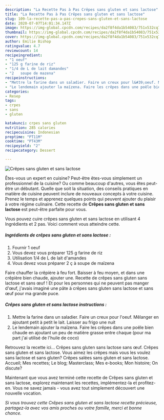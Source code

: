 ```yaml
---
description: "La Recette Pas à Pas Crêpes sans gluten et sans lactose"
title: "La Recette Pas à Pas Crêpes sans gluten et sans lactose"
slug: 109-la-recette-pas-a-pas-crepes-sans-gluten-et-sans-lactose
date: 2020-07-07T14:01:34.147Z
image: https://img-global.cpcdn.com/recipes/da2f8f4da1b54083/751x532cq70/crepes-sans-gluten-et-sans-lactose-photo-principale-de-la-recette.jpg
thumbnail: https://img-global.cpcdn.com/recipes/da2f8f4da1b54083/751x532cq70/crepes-sans-gluten-et-sans-lactose-photo-principale-de-la-recette.jpg
cover: https://img-global.cpcdn.com/recipes/da2f8f4da1b54083/751x532cq70/crepes-sans-gluten-et-sans-lactose-photo-principale-de-la-recette.jpg
author: Emilie Bishop
ratingvalue: 4.7
reviewcount: 14
recipeingredient:
- "1 oeuf"
- "125 g farine de riz"
- "1/4 de L de lait damandes"
- "2   soupe de mazena"
recipeinstructions:
- "Mettre la farine dans un saladier. Faire un creux pour l&#39;oeuf. Mêlanger en ajoutant petit à petit le lait. Laisser au frigo une nuit"
- "Le lendemain ajouter la maïzena. Faire les crêpes dans une poêle bien chaude en ajoutant un peu de matière grasse entre chaque (pour ma part j&#39;ai utilisé de l&#39;huile de coco)"
categories:
- Resep
tags:
- crpes
- sans
- gluten

katakunci: crpes sans gluten 
nutrition: 285 calories
recipecuisine: Indonesian
preptime: "PT11M"
cooktime: "PT43M"
recipeyield: "2"
recipecategory: Dessert

---
```



![Crêpes sans gluten et sans lactose](https://img-global.cpcdn.com/recipes/da2f8f4da1b54083/751x532cq70/crepes-sans-gluten-et-sans-lactose-photo-principale-de-la-recette.jpg)

Êtes-vous un expert en cuisine? Peut-être êtes-vous simplement un professionnel de la cuisine? Ou comme beaucoup d'autres, vous êtes peut-être un débutant. Quelle que soit la situation, des conseils pratiques en matière de cuisine peuvent inclure de nouveaux concepts à votre cuisine. Prenez le temps et apprenez quelques points qui peuvent ajouter du plaisir à votre régime culinaire. Cette recette de <strong> Crêpes sans gluten et sans lactose </strong> est peut-être parfaite pour vous.

<!--inarticleads1-->

Vous pouvez cuire crêpes sans gluten et sans lactose en utilisant 4 Ingrédients et 2 pas. Voici comment vous atteindre cette.

##### Ingrédients de crêpes sans gluten et sans lactose :

1. Fournir 1 oeuf
1. Vous devez vous préparer 125 g farine de riz
1. Utilisation 1/4 de L de lait d&#39;amandes
1. Vous devez vous préparer 2 ç à soupe de maïzena


Faire chauffer la crêpière à feu fort. Baisser à feu moyen, et dans une crêpière bien chaude, ajouter une. Recette de crêpes sans gluten sans lactose et sans œuf ! Et pour les personnes qui ne peuvent pas manger d&#39;œuf, j&#39;avais imaginé une pâte à crêpes sans gluten sans lactose et sans œuf pour ma grande puce. 

<!--inarticleads2-->

##### Crêpes sans gluten et sans lactose instructions :

1. Mettre la farine dans un saladier. Faire un creux pour l&#39;oeuf. Mêlanger en ajoutant petit à petit le lait. Laisser au frigo une nuit
1. Le lendemain ajouter la maïzena. Faire les crêpes dans une poêle bien chaude en ajoutant un peu de matière grasse entre chaque (pour ma part j&#39;ai utilisé de l&#39;huile de coco)


Retrouvez la recette ici… Crêpes sans gluten sans lactose sans œuf. Crêpes sans gluten et sans lactose. Vous aimez les crêpes mais vous les voulez sans lactose et sans gluten? Crêpes salées sans gluten et sans lactose. Accueil; Mes recettes; Le blog; Masterclass; Mes e-books; Mon histoire; On discute? 

<!--inarticleads1-->

<p>
Maintenant que vous avez terminé cette recette de Crêpes sans gluten et sans lactose, explorez maintenant les recettes, implémentez-la et profitez-en. Vous ne savez jamais - vous avez tout simplement découvert une nouvelle vocation.
</p>

<p>
<i>Si vous trouvez cette Crêpes sans gluten et sans lactose recette précieuse, partagez-la avec vos amis proches ou votre famille, merci et bonne chance.</i>
</p>
